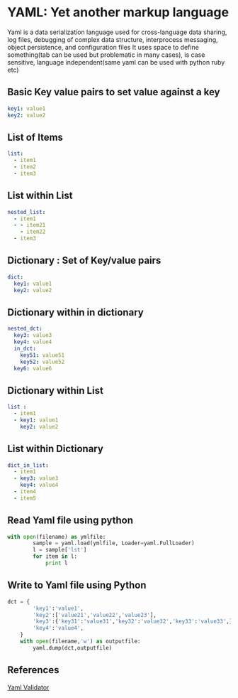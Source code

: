 # YAML: Yet another markup language
Yaml is a data serialization language used for cross-language data sharing, log files, debugging of complex data structure, interprocess messaging, object persistence, and configuration files
It uses space to define something(tab can be used but problematic in many cases), is case sensitive, language independent(same yaml can be used with python ruby etc)

## Basic Key value pairs to set value against a key  
```yaml
key1: value1
key2: value2
```
## List of Items

```yaml
list:
  - item1
  - item2
  - item3 
```
## List within List
```yaml
nested_list:
  - item1
  - - item21
    - item22
  - item3
```
## Dictionary : Set of Key/value pairs  
```yaml
dict:
  key1: value1
  key2: value2
```
## Dictionary within in dictionary   
```yaml
nested_dct:
  key3: value3
  key4: value4
  in_dct: 
    key51: value51
    key52: value52
  key6: value6 
```
## Dictionary within List
```yaml
list : 
  - item1
  - key1: value1
    key2: value2
```
## List within Dictionary
```yaml
dict_in_list:
  - item1
  - key3: value3
    key4: value4
  - item4
  - item5
```

## Read Yaml file using python
```py
with open(filename) as ymlfile:
        sample = yaml.load(ymlfile, Loader=yaml.FullLoader)
        l = sample['lst']
        for item in l:
            print l
```
## Write to Yaml file using Python
```py
dct = {
        'key1':'value1',
        'key2':['value21','value22','value23'],
        'key3':{'key31':'value31','key32':'value32','key33':'value33',},
        'key4':'value4',
    }
    with open(filename,'w') as outputfile:
        yaml.dump(dct,outputfile)
```

## References
[Yaml Validator](http://www.yamllint.com/)  